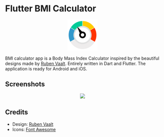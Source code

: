 # Flutter BMI Calculator 

<p align="center">
<img src = "https://github.com/Sarbjyotsingh/bmi-calculator-flutter/blob/master/logo.png" width = "100px">
</p>
 

BMI calculator app is  a Body Mass Index Calculator inspired by the beautiful designs made by [Ruben Vaalt](https://dribbble.com/shots/4585382-Simple-BMI-Calculator). Entirely written in Dart and Flutter. The application is ready for Android and iOS.


##  Screenshots

<p align="center">
<img src ="bmi-calc-demo.gif">
</p>
 
## Credits

* Design: [Ruben Vaalt](https://dribbble.com/rvaalt)
* Icons: [Font Awesome](https://fontawesome.com/icons?from=io)
